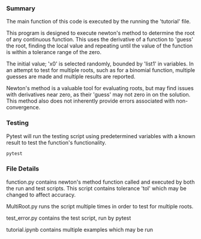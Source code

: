 ### Summary

The main function of this code is executed by the running the 'tutorial' file.

This program is designed to execute newton's method to determine the root of any continuous function. This uses the derivative of a function to 'guess' the root, finding the local value and repeating until the value of the function is within a tolerance range of the zero.

The initial value; 'x0' is selected randomly, bounded by 'list1' in variables. In an attempt to test for multiple roots, such as for a binomial function, multiple guesses are made and multiple results are reported. 

Newton's method is a valuable tool for evaluating roots, but may find issues with derivatives near zero, as their 'guess' may not zero in on the solution. This method also does not inherently provide errors associated with non-convergence. 

### Testing

Pytest will run the testing script using predetermined variables with a known result to test the function's functionality. 
```bash
pytest
```


### File Details

function.py contains newton's method function called and executed by both the run and test scripts. This script contains tolerance 'tol' which may be changed to affect accuracy.

MultiRoot.py runs the script multiple times in order to test for multiple roots.

test_error.py contains the test script, run by pytest

tutorial.ipynb contains multiple examples which may be run
